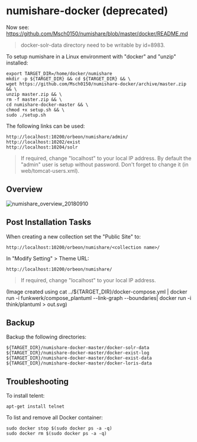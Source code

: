 # numishare-docker (deprecated)

Now see: https://github.com/Msch0150/numishare/blob/master/docker/README.md

> docker-solr-data directory need to be writable by id=8983.

To setup numishare in a Linux environment with "docker" and "unzip" installed:

    export TARGET_DIR=/home/docker/numishare
    mkdir -p ${TARGET_DIR} && cd ${TARGET_DIR} && \
    wget https://github.com/Msch0150/numishare-docker/archive/master.zip && \
    unzip master.zip && \
    rm -f master.zip && \
    cd numishare-docker-master && \
    chmod +x setup.sh && \
    sudo ./setup.sh

The following links can be used:

    http://localhost:10200/orbeon/numishare/admin/
    http://localhost:10202/exist
    http://localhost:10204/solr
    
> If required, change "localhost" to your local IP address.
> By default the "admin" user is setup without password. Don't forget to change it (in web/tomcat-users.xml).

## Overview

![numishare_overview_20180910](https://user-images.githubusercontent.com/37273467/45276680-05e0ac00-b4c4-11e8-9211-a20f4d271d66.jpg)

## Post Installation Tasks

When creating a new collection set the "Public Site" to:

    http://localhost:10200/orbeon/numishare/<collection name>/
    
In "Modify Setting" > Theme URL:

    http://localhost:10200/orbeon/numishare/

> If required, change "localhost" to your local IP address.
    
(Image created using cat ../${TARGET_DIR}/docker-compose.yml | docker run -i funkwerk/compose_plantuml --link-graph --boundaries| docker run -i think/plantuml > out.svg)

## Backup

Backup the following directories:

    ${TARGET_DIR}/numishare-docker-master/docker-solr-data
    ${TARGET_DIR}/numishare-docker-master/docker-exist-log
    ${TARGET_DIR}/numishare-docker-master/docker-exist-data
    ${TARGET_DIR}/numishare-docker-master/docker-loris-data

## Troubleshooting

To install telent:

    apt-get install telnet
    
To list and remove all Docker container:

    sudo docker stop $(sudo docker ps -a -q)
    sudo docker rm $(sudo docker ps -a -q)
